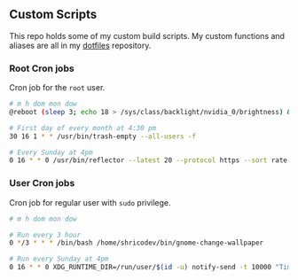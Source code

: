 ## Custom Scripts

This repo holds some of my custom build scripts. My custom functions and aliases are all in my [dotfiles](https://github.com/shricodev/dotfiles.git) repository.

### Root Cron jobs

Cron job for the `root` user.

```bash
# m h dom mon dow
@reboot (sleep 3; echo 18 > /sys/class/backlight/nvidia_0/brightness) &

# First day of every month at 4:30 pm
30 16 1 * * /usr/bin/trash-empty --all-users -f

# Every Sunday at 4pm
0 16 * * 0 /usr/bin/reflector --latest 20 --protocol https --sort rate --save /etc/pacman.d/mirrorlist
```

### User Cron jobs

Cron job for regular user with `sudo` privilege.

```bash
# m h dom mon dow

# Run every 3 hour
0 */3 * * * /bin/bash /home/shricodev/bin/gnome-change-wallpaper

# Run every Sunday at 4pm
0 16 * * 0 XDG_RUNTIME_DIR=/run/user/$(id -u) notify-send -t 10000 "Time for System Update?" "It's time to update the Arch system."
```
